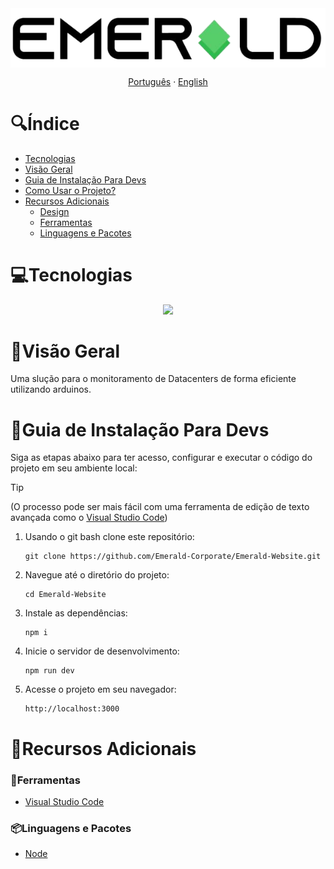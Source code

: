 <img src="public/assets/emerald_logo.png" alt="Logo da Emerald" width="600px" align="center">

<p align="center">
  <a href="#">Português</a> · <a href="/docs/README_EN.md">English</a>
</p>

# 🔍Índice <!-- omit in toc -->
  - [Tecnologias](#tecnologias)
  - [Visão Geral](#visão-geral)
  - [Guia de Instalação Para Devs](#guia-de-instalação-para-devs)
  - [Como Usar o Projeto?](#como-usar-o-projeto)
  - [Recursos Adicionais](#recursos-adicionais)
    - [Design](#design)
    - [Ferramentas](#ferramentas)
    - [Linguagens e Pacotes](#linguagens-e-pacotes)

# 💻Tecnologias
  <div align="center">
    <img src="https://iconsverse.vercel.app/icons?i=html,css,js,nodejs,mysql,postgresql,arduino">
  </div>

# 📝Visão Geral
  Uma slução para o monitoramento de Datacenters de forma eficiente utilizando arduinos. 

# 📖Guia de Instalação Para Devs
  Siga as etapas abaixo para ter acesso, configurar e executar o código do projeto em seu ambiente local:

  > [!TIP]
  > (O processo pode ser mais fácil com uma ferramenta de edição de texto avançada como o <a href="https://code.visualstudio.com/download">Visual Studio Code</a>)

  1. Usando o git bash clone este repositório:
     ```
     git clone https://github.com/Emerald-Corporate/Emerald-Website.git
     ```
  2. Navegue até o diretório do projeto:
     ```
     cd Emerald-Website
     ```

  3. Instale as dependências:
     ```
     npm i
     ```

  4. Inicie o servidor de desenvolvimento:
     ```
     npm run dev
     ```

  5. Acesse o projeto em seu navegador:
     ```
     http://localhost:3000
     ```

# 🔗Recursos Adicionais

### 🔧Ferramentas

- <a href="https://code.visualstudio.com/download">Visual Studio Code</a>

### 📦Linguagens e Pacotes

- <a href="https://nodejs.org/en/download/package-manager">Node</a>
